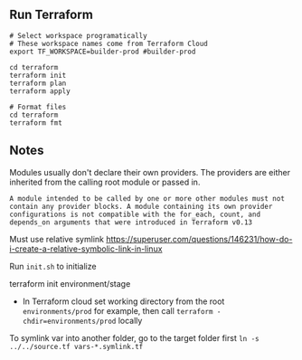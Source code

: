 ## Run Terraform

```
# Select workspace programatically
# These workspace names come from Terraform Cloud
export TF_WORKSPACE=builder-prod #builder-prod

cd terraform
terraform init
terraform plan
terraform apply
```

```
# Format files
cd terraform
terraform fmt
```

## Notes

Modules usually don't declare their own providers. The providers are either inherited from the calling root module or passed in.

`A module intended to be called by one or more other modules must not contain any provider blocks. A module containing its own provider configurations is not compatible with the for_each, count, and depends_on arguments that were introduced in Terraform v0.13`

Must use relative symlink https://superuser.com/questions/146231/how-do-i-create-a-relative-symbolic-link-in-linux

Run `init.sh` to initialize

terraform init environment/stage

- In Terraform cloud set working directory from the root `environments/prod` for example, then call `terraform -chdir=environments/prod` locally

To symlink var into another folder, go to the target folder first `ln -s ../../source.tf vars-*.symlink.tf`
